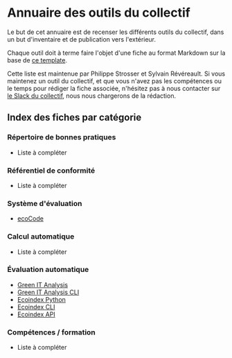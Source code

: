# Annuaire des outils du collectif

Le but de cet annuaire est de recenser les différents outils du collectif, dans un but d'inventaire et de publication vers l'extérieur.

Chaque outil doit à terme faire l'objet d'une fiche au format Markdown sur la base de [ce template](template.md).

Cette liste est maintenue par Philippe Strosser et Sylvain Révéreault. Si vous maintenez un outil du collectif, et que vous n'avez pas les compétences ou le temps pour rédiger la fiche associée, n'hésitez pas à nous contacter sur [le Slack du collectif](https://cnumr.slack.com), nous nous chargerons de la rédaction.

## Index des fiches par catégorie

### Répertoire de bonnes pratiques

 - Liste à compléter

### Référentiel de conformité

 - Liste à compléter

### Système d'évaluation

 - [ecoCode](ecoCode.md)

### Calcul automatique

 - Liste à compléter

### Évaluation automatique

 - [Green IT Analysis](greenIT-analysis.md)
 - [Green IT Analysis CLI](greenIT-analysis-CLI.md)
 - [Ecoindex Python](ecoindex_python.md)
 - [Ecoindex CLI](ecoindex_cli.md)
 - [Ecoindex API](ecoindex_api.md)

### Compétences / formation

 - Liste à compléter
